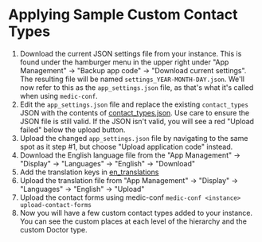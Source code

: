 # Applying Sample Custom Contact Types


1. Download the current JSON settings file from your instance.  This is found under the hamburger menu in the upper right under "App Management" -> "Backup app code" -> "Download current settings".  The resulting file will be named `settings_YEAR-MONTH-DAY.json`. We'll now refer to this as the `app_settings.json` file, as that's what it's called when using `medic-conf`. 
1. Edit the `app_settings.json` file and replace the existing `contact_types` JSON with the contents of [contact_types.json](contact_types.json).  Use care to ensure the JSON file is still valid.  If the JSON isn't valid, you will see a red "Upload failed" below the upload button.
1. Upload the changed  `app_settings.json` file by navigating to the same spot as it step #1, but choose "Upload application code" instead. 
1. Download the English language file from the "App Management" -> "Display" -> "Languages" -> "English" -> "Download"
1. Add the translation keys in [en_translations](en_translations.properties)
1. Upload the translation file from "App Management" -> "Display" -> "Languages" -> "English" -> "Upload" 
1. Upload the contact forms using medic-conf `medic-conf <instance> upload-contact-forms`
1. Now you will have a few custom contact types added to your instance. You can see the custom places at each level of the hierarchy
and the custom Doctor type. 

